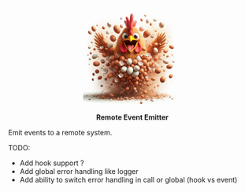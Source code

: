 <p align="center">
    <img height="200" src="https://raw.githubusercontent.com/gallolabs/remote-ee/main/logo_w200.jpeg">
  <p align="center"><strong>Remote Event Emitter</strong></p>
</p>

Emit events to a remote system.

TODO:
- Add hook support ?
- Add global error handling like logger
- Add ability to switch error handling in call or global (hook vs event)